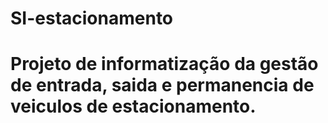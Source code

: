 # SI-estacionamento
# Projeto de informatização da gestão de entrada, saida e permanencia de veiculos de estacionamento.
